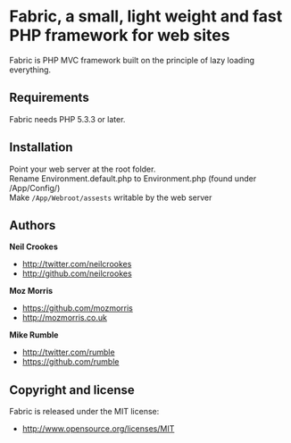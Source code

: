 Fabric, a small, light weight and fast PHP framework for web sites
=============================

Fabric is PHP MVC framework built on the principle of lazy loading everything.


Requirements
------------

Fabric needs PHP 5.3.3 or later.


Installation
------------

Point your web server at the root folder.  
Rename Environment.default.php to Environment.php (found under /App/Config/)  
Make `/App/Webroot/assests` writable by the web server


Authors
-------

**Neil Crookes**

+ http://twitter.com/neilcrookes
+ http://github.com/neilcrookes

**Moz Morris**

+ https://github.com/mozmorris
+ http://mozmorris.co.uk

**Mike Rumble**

+ http://twitter.com/rumble
+ https://github.com/rumble


Copyright and license
---------------------

Fabric is released under the MIT license:

* http://www.opensource.org/licenses/MIT
